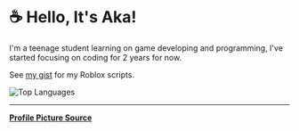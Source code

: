 # ☕ Hello, It's Aka!

I'm a teenage student learning on game developing and programming, I've started focusing on coding for 2 years for now.

See [my gist](https://gist.github.com/AkaSokuro) for my Roblox scripts.

![Top Languages](https://github-readme-stats.vercel.app/api/top-langs/?username=akasokuro&theme=github_dark&border_color=5F5F5F)

---
**[Profile Picture Source](https://twitter.com/gyaheung/status/1581883493394526208)**



<!-- Hello -->
